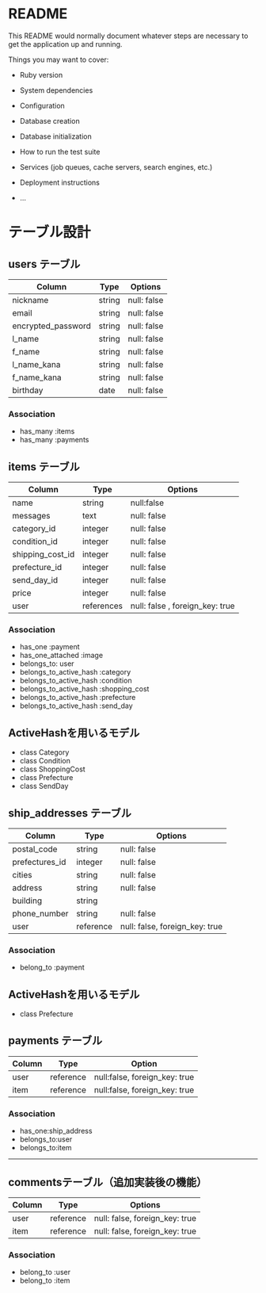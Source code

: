 # README

This README would normally document whatever steps are necessary to get the
application up and running.

Things you may want to cover:

* Ruby version

* System dependencies

* Configuration

* Database creation

* Database initialization

* How to run the test suite

* Services (job queues, cache servers, search engines, etc.)

* Deployment instructions

* ...
# テーブル設計

## users テーブル

| Column             | Type     | Options           |
| -------------------| -------- | ------------------|
| nickname           | string   | null: false       |
| email              | string   | null: false       |
| encrypted_password | string   | null: false       |
| l_name             | string   | null: false       |
| f_name             | string   | null: false       |
| l_name_kana        | string   | null: false       |
| f_name_kana        | string   | null: false       |
| birthday           | date     | null: false       |

### Association

- has_many :items
- has_many :payments

## items テーブル

| Column           | Type       | Options   
| ---------------- | ---------- | ---------------------------------
| name             | string     | null:false                      |
| messages         | text       | null: false                     |
| category_id      | integer    | null: false                     |
| condition_id     | integer    | null: false                     |  
| shipping_cost_id | integer    | null: false                     |
| prefecture_id   | integer    | null: false                     |  
| send_day_id     | integer    | null: false                     |
| price            | integer    | null: false                     | 
| user             | references | null: false , foreign_key: true |

### Association

- has_one  :payment
- has_one_attached :image
- belongs_to: user
- belongs_to_active_hash :category
- belongs_to_active_hash :condition
- belongs_to_active_hash :shopping_cost
- belongs_to_active_hash :prefecture
- belongs_to_active_hash :send_day

## ActiveHashを用いるモデル
- class Category
- class Condition
- class ShoppingCost
- class Prefecture
- class SendDay



## ship_addresses テーブル

| Column         | Type      | Options                        |
| -------------- | --------- | ------------------------------ |
| postal_code    | string    | null: false                    |
| prefectures_id | integer   | null: false                    |
| cities         | string    | null: false                    |
| address        | string    | null: false                    |
| building       | string    |                                |
| phone_number   | string    | null: false                    |
| user           | reference | null: false, foreign_key: true |

### Association

- belong_to :payment

## ActiveHashを用いるモデル
- class Prefecture


## payments テーブル

| Column   | Type      | Option                        |
| -------- | --------- |------------------------------ |
| user     | reference | null:false, foreign_key: true |
| item     | reference | null:false, foreign_key: true |

### Association
- has_one:ship_address
- belongs_to:user
- belongs_to:item



----------------------------------------------------------------
## commentsテーブル（追加実装後の機能）

| Column | Type       | Options                        | 
| ------ | ---------- | ------------------------------ |
| user   | reference  | null: false, foreign_key: true |
| item   | reference  | null: false, foreign_key: true |

### Association

- belong_to :user
- belong_to :item
